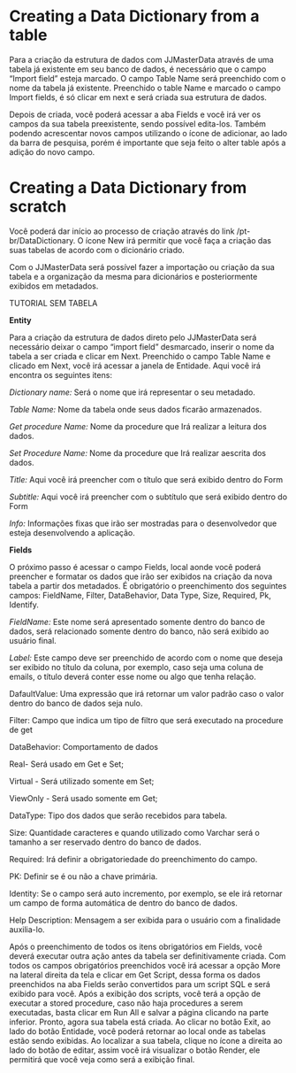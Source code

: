 # Creating a Data Dictionary from a table 

Para a criação da estrutura de dados com JJMasterData através de uma tabela já existente em seu banco de dados, é necessário que o campo “Import field” esteja marcado. O campo Table Name será preenchido com o nome da tabela já existente. Preenchido o table Name e marcado o campo Import fields, é só clicar em next e será criada sua estrutura de dados.

Depois de criada, você poderá acessar a aba Fields e você irá ver os campos da sua tabela preexistente, sendo possível edita-los. Também podendo acrescentar novos campos utilizando o ícone de adicionar, ao lado da barra de pesquisa, porém é importante que seja feito o alter table após a adição do novo campo.

# Creating a Data Dictionary from scratch

Você poderá dar início ao processo de criação através do link /pt-br/DataDictionary. 
O ícone New irá permitir que você faça a criação das suas tabelas de acordo com o dicionário criado.

Com o JJMasterData será possível fazer a importação ou criação da sua tabela e a organização da mesma para dicionários e posteriormente exibidos em metadados.

TUTORIAL SEM TABELA

**Entity**

Para a criação da estrutura de dados direto pelo JJMasterData será necessário deixar o campo “import field” desmarcado, inserir o nome da tabela a ser criada e clicar em Next. Preenchido o campo Table Name e clicado em Next, você irá acessar a janela de Entidade. Aqui você irá encontra os seguintes itens:

*Dictionary name:*  Será o nome que irá representar o seu metadado.
	
*Table Name:* Nome da tabela onde seus dados ficarão armazenados.

*Get procedure Name:*  Nome da procedure que Irá realizar a leitura dos dados.

*Set Procedure Name:* Nome da procedure que Irá realizar aescrita dos dados.

*Title:*  Aqui você irá preencher com o título que será exibido dentro do Form

*Subtitle:* Aqui você irá preencher com o subtítulo que será exibido dentro do Form

*Info:* Informações fixas que irão ser mostradas para o desenvolvedor que esteja desenvolvendo a aplicação.

**Fields**

O próximo passo é acessar o campo Fields, local aonde você poderá preencher e formatar os dados que irão ser exibidos na criação da nova tabela a partir dos metadados. É obrigatório o preenchimento dos seguintes campos: FieldName, Filter, DataBehavior, Data Type, Size,  Required, Pk, Identify.

*FieldName:* Este nome será apresentado somente dentro do banco de dados, será relacionado somente dentro do banco, não será exibido ao usuário final.

*Label:* Este campo deve ser preenchido de acordo com o nome que deseja ser exibido no título da coluna, por exemplo, caso seja uma coluna de emails, o título deverá conter esse nome ou algo que tenha relação.

DafaultValue: Uma expressão que irá retornar um valor padrão caso o valor dentro do banco de dados seja nulo.

Filter: Campo que indica um tipo de filtro que será executado na procedure de get

DataBehavior: Comportamento de dados

Real- Será usado em Get e Set;

Virtual - Será utilizado somente em Set;

ViewOnly - Será usado somente em Get;

DataType: Tipo dos dados que serão recebidos para tabela.

Size: Quantidade caracteres e quando utilizado como Varchar será o tamanho a ser reservado dentro do banco de dados.

Required: Irá definir a obrigatoriedade do preenchimento do campo.

PK: Definir se é ou não a chave primária.

Identity:  Se o campo será auto incremento, por exemplo, se ele irá retornar um campo de forma automática de dentro do banco de dados. 

Help Description: Mensagem a ser exibida para o usuário com a finalidade auxilia-lo.

Após o preenchimento de todos os itens obrigatórios em Fields, você deverá executar outra ação antes da tabela ser definitivamente  criada. Com todos os campos obrigatórios preenchidos você irá acessar a opção More na lateral direita da tela e clicar em Get Script, dessa forma os dados preenchidos na aba Fields serão convertidos para um script SQL e será exibido para você. Após a exibição dos scripts, você terá a opção de executar a stored procedure, caso não haja procedures a serem executadas, basta clicar em Run All e salvar a página clicando na parte inferior. Pronto, agora sua tabela está criada. Ao clicar no botão Exit, ao lado do botão Entidade, você poderá retornar ao local onde as tabelas estão sendo exibidas. Ao localizar a sua tabela, clique no ícone a direita ao lado do botão de editar, assim você irá visualizar o botão Render, ele permitirá que você veja como será a exibição final.
